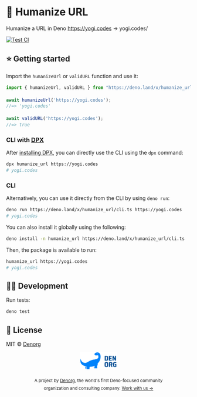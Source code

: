# 🔗 Humanize URL

Humanize a URL in Deno https://yogi.codes → yogi.codes/

[![Test CI](https://github.com/denorg/humanize-url/workflows/Test%20CI/badge.svg)](https://github.com/denorg/humanize-url/actions)

## ⭐ Getting started

Import the `humanizeUrl` or `validURL` function and use it:

```ts
import { humanizeUrl, validURL } from "https://deno.land/x/humanize_url/mod.ts";

await humanizeUrl('https://yogi.codes');
//=> 'yogi.codes'

await validURL('https://yogi.codes');
//=> true
```

### CLI with [DPX](https://github.com/denorg/dpx)

After [installing DPX](https://github.com/denorg/dpx), you can directly use the CLI using the `dpx` command:

```bash
dpx humanize_url https://yogi.codes
# yogi.codes
```

### CLI

Alternatively, you can use it directly from the CLI by using `deno run`:

```bash
deno run https://deno.land/x/humanize_url/cli.ts https://yogi.codes
# yogi.codes
```

You can also install it globally using the following:

```bash
deno install -n humanize_url https://deno.land/x/humanize_url/cli.ts
```

Then, the package is available to run:

```bash
humanize_url https://yogi.codes
# yogi.codes
```

## 👩‍💻 Development

Run tests:

```bash
deno test
```

## 📄 License

MIT © [Denorg](https://den.org.in)

<p align="center">
  <a href="https://den.org.in">
    <img width="100" alt="" src="https://raw.githubusercontent.com/denorg/denorg/master/logo.svg">
  </a>
</p>
<p align="center">
  <sub>A project by <a href="https://den.org.in">Denorg</a>, the world's first Deno-focused community<br>organization and consulting company. <a href="https://den.org.in">Work with us →</a></sub>
</p>
